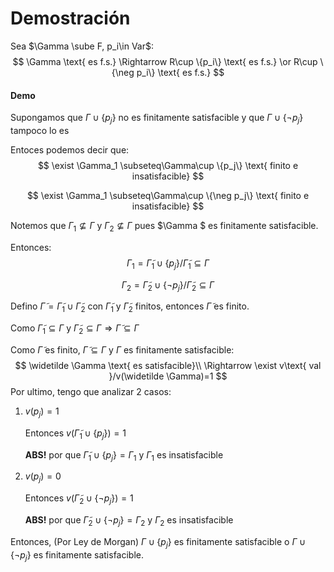 # Demostración

Sea $\Gamma \sube F, p_i\in Var$:
$$
\Gamma \text{ es f.s.} \Rightarrow R\cup \{p_i\} \text{ es f.s.} \or R\cup \{\neg p_i\} \text{ es f.s.}
$$

#### Demo

Supongamos que $\Gamma \cup \{p_j\}$ no es finitamente satisfacible y que $\Gamma \cup \{\neg p_j\}$ tampoco lo es

Entoces podemos decir que:
$$
\exist \Gamma_1 \subseteq\Gamma\cup \{p_j\} \text{ finito e insatisfacible}
$$

$$
\exist \Gamma_1 \subseteq\Gamma\cup \{\neg p_j\} \text{ finito e insatisfacible}
$$

Notemos que $\Gamma_1 \not \subseteq \Gamma$ y $\Gamma_2 \not \subseteq \Gamma$ pues $\Gamma $ es finitamente satisfacible.

Entonces:
$$
\Gamma_1 = \widetilde \Gamma_1 \cup \{p_j\} /\widetilde \Gamma_1 \subseteq \Gamma
$$

$$
\Gamma_2 = \widetilde \Gamma_2 \cup \{\neg p_j\} /\widetilde \Gamma_2 \subseteq \Gamma
$$

Defino $\widetilde \Gamma = \widetilde \Gamma_1 \cup \widetilde \Gamma_2$ con $\widetilde \Gamma_1$ y $\widetilde \Gamma_2$ finitos, entonces $\widetilde \Gamma$ es finito.

Como $\widetilde \Gamma_1 \subseteq \Gamma$ y $\widetilde \Gamma_2 \subseteq \Gamma \Rightarrow \widetilde \Gamma \subseteq \Gamma$

Como $\widetilde \Gamma$ es finito, $\widetilde \Gamma \subseteq \Gamma$ y $\Gamma$ es finitamente satisfacible:
$$
\widetilde \Gamma \text{ es satisfacible}\\
\Rightarrow  \exist v\text{ val }/v(\widetilde \Gamma)=1
$$
Por ultimo, tengo que analizar 2 casos:

1. $v(p_j)=1$

   Entonces $v(\widetilde \Gamma_1 \cup \{p_j\})=1$ 

   **ABS!** por que $\widetilde \Gamma_1 \cup \{p_j\}=\Gamma_1$  y $\Gamma_1$ es insatisfacible

2. $v(p_j)=0$

   Entonces $v(\widetilde \Gamma_2 \cup \{\neg p_j\})=1$

   **ABS!** por que $\widetilde \Gamma_2 \cup \{\neg p_j\} = \Gamma_2$ y $\Gamma_2$ es insatisfacible

Entonces, (Por Ley de Morgan) $\Gamma \cup \{p_j\}$ es finitamente satisfacible o $\Gamma \cup \{\neg p_j\}$ es finitamente satisfacible.